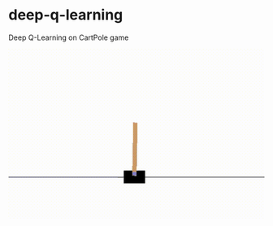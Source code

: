 # deep-q-learning
Deep Q-Learning on CartPole game


![alt text](https://raw.githubusercontent.com/ansa-aboudou/deep-q-learning/master/openaigym.video.10.23580.video000729.gif)
